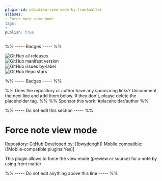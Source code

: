 ```yaml
---
plugin-id: obsidian-view-mode-by-frontmatter
aliases:
- Force note view mode
tags: 
- 
publish: true
---
```


%% ----- Badges ----- %%

![GitHub all releases](https://img.shields.io/github/downloads/bwydoogh/obsidian-force-view-mode-of-note/total?color=573E7A&logo=github&style=for-the-badge)   
![GitHub manifest version](https://img.shields.io/github/manifest-json/v/bwydoogh/obsidian-force-view-mode-of-note?color=573E7A&logo=github&style=for-the-badge)   
![GitHub issues by-label](https://img.shields.io/github/issues/bwydoogh/obsidian-force-view-mode-of-note/help%20wanted?color=573E7A&logo=github&style=for-the-badge)   
![GitHub Repo stars](https://img.shields.io/github/stars/bwydoogh/obsidian-force-view-mode-of-note?color=573E7A&logo=github&style=for-the-badge)

%% ----- Badges ----- %%

%% Does the repository or author have any sponsoring links? Uncomment the next line and add them below. If they don't, please delete the placeholder tag. %%
%% Sponsor this work: #placeholder/author %%

%% ----- Do not edit this section ----- %%

# Force note view mode

Repository: [GitHub](https://github.com/bwydoogh/obsidian-force-view-mode-of-note)
Developed by: [[bwydoogh]]
Mobile compatible: [[Mobile-compatible plugins|Yes]]

This plugin allows to force the view mode (preview or source) for a note by using front matter

%% ----- Do not edit anything above this line ----- %% 
